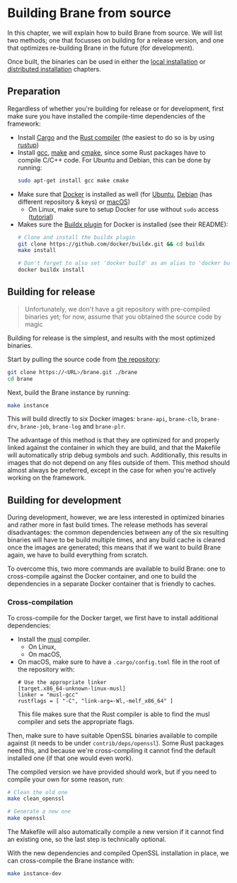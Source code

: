 # Building Brane from source
In this chapter, we will explain how to build Brane from source. We will list two methods; one that focusses on building for a release version, and one that optimizes re-building Brane in the future (for development).

Once built, the binaries can be used in either the [local installation](./local-install.md) or [distributed installation](./distributed-install.md) chapters.


## Preparation
Regardless of whether you're building for release or for development, first make sure you have installed the compile-time dependencies of the framework:
 - Install [Cargo](https://github.com/rust-lang/cargo) and the [Rust compiler](https://github.com/rust-lang/rust/) (the easiest to do so is by using [rustup](https://rustup.rs/))
 - Install [gcc](https://gcc.gnu.org/), [make](https://www.gnu.org/software/make/) and [cmake](https://cmake.org/), since some Rust packages have to compile C/C++ code. For Ubuntu and Debian, this can be done by running:
   ```bash
   sudo apt-get install gcc make cmake
   ```
 - Make sure that [Docker](https://www.docker.com/) is installed as well (for [Ubuntu](https://docs.docker.com/engine/install/ubuntu/), [Debian](https://docs.docker.com/engine/install/debian/) (has different repository & keys) or [macOS](https://docs.docker.com/desktop/mac/install/))
    - On Linux, make sure to setup Docker for use without `sudo` access ([tutorial](https://docs.docker.com/engine/install/linux-postinstall/#manage-docker-as-a-non-root-user))
 - Makes sure the [Buildx plugin](https://github.com/docker/buildx) for Docker is installed (see their README):
    ```bash
    # Clone and install the buildx plugin 
    git clone https://github.com/docker/buildx.git && cd buildx
    make install

    # Don't forget to also set 'docker build' as an alias to 'docker buildx'
    docker buildx install
    ```


## Building for release
> Unfortunately, we don't have a git repository with pre-compiled binaries yet; for now, assume that you obtained the source code by magic

Building for release is the simplest, and results with the most optimized binaries.

Start by pulling the source code from [the repository]():
```bash
git clone https://<URL>/brane.git ./brane
cd brane
```

Next, build the Brane instance by running:
```bash
make instance
```

This will build directly to six Docker images: `brane-api`, `brane-clb`, `brane-drv`, `brane-job`, `brane-log` and `brane-plr`.

The advantage of this method is that they are optimized for and properly linked against the container in which they are build, and that the Makefile will automatically strip debug symbols and such. Additionally, this results in images that do not depend on any files outside of them. This method should almost always be preferred, except in the case for when you're actively working on the framework.


## Building for development
During development, however, we are less interested in optimized binaries and rather more in fast build times. The release methods has several disadvantages: the common dependencies between any of the six resulting binaries will have to be build multiple times, and any build cache is cleared once the images are generated; this means that if we want to build Brane again, we have to build everything from scratch.

To overcome this, two more commands are available to build Brane: one to cross-compile against the Docker container, and one to build the dependencies in a separate Docker container that is friendly to caches.

### Cross-compilation
To cross-compile for the Docker target, we first have to install additional dependencies:
 - Install the [musl]() compiler.
    - On Linux, 
    - On macOS, 
 - On macOS, make sure to have a `.cargo/config.toml` file in the root of the repository with:
   ```
   # Use the appropriate linker
   [target.x86_64-unknown-linux-musl]
   linker = "musl-gcc"
   rustflags = [ "-C", "link-arg=-Wl,-melf_x86_64" ]
   ```
   This file makes sure that the Rust compiler is able to find the musl compiler and sets the appropriate flags.

Then, make sure to have suitable OpenSSL binaries available to compile against (it needs to be under `contrib/deps/openssl`). Some Rust packages need this, and because we're cross-compiling it cannot find the default installed one (if that one would even work).

The compiled version we have provided should work, but if you need to compile your own for some reason, run:
```bash
# Clean the old one
make clean_openssl

# Generate a new one 
make openssl
```

The Makefile will also automatically compile a new version if it cannot find an existing one, so the last step is technically optional.

With the new dependencies and compiled OpenSSL installation in place, we can cross-compile the Brane instance with:
```bash
make instance-dev
```
